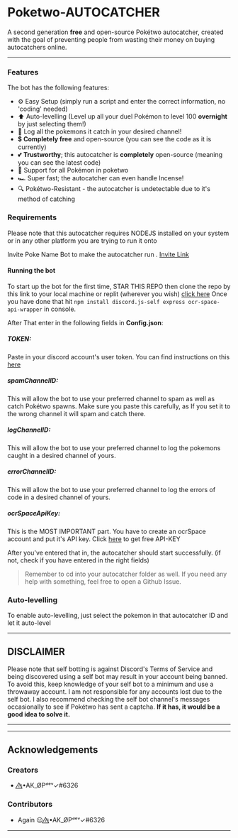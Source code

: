 
  
  # Poketwo-AUTOCATCHER
A second generation **free** and open-source Pokétwo autocatcher, created with the goal of preventing people from wasting their money on buying autocatchers online.

---


### Features
The bot has the following features:
- ⚙️ Easy Setup (simply run a script and enter the correct information, no 'coding' needed)
- ⬆️ Auto-levelling (Level up all your duel Pokémon to level 100 **overnight** by just selecting them!)
- 📜 Log all the pokemons it catch in your desired channel!
- 💲 **Completely free** and open-source (you can see the code as it is currently)
- 💕 **Trustworthy**; this autocatcher is **completely** open-source (meaning you can see the latest code)
- 📜 Support for all Pokémon in poketwo
- 🏎️ Super fast; the autocatcher can even handle Incense!
- 🔍 Pokétwo-Resistant - the autocatcher is undetectable due to it's method of catching

### Requirements
Please note that this autocatcher requires NODEJS installed on your system or in any other platform you are trying to run it onto

Invite Poke Name Bot to make the autocatcher run . [Invite Link](https://discord.com/oauth2/authorize?client_id=874910942490677270&permissions=412317379648&scope=applications.commands%20bot)

#### <b>Running the bot</b>
To start up the bot for the first time, STAR THIS REPO then clone the repo by this link to your local machine or replit (wherever you wish) [click here](https://github.com/AkshatOP/Poketwo-Autocatcher.git) 
Once you have done that hit `npm install discord.js-self express ocr-space-api-wrapper` in console.

After That enter in the following fields in **Config.json**:

##### <b>TOKEN</b>:
Paste in your discord account's user token. You can find instructions on this [here](https://www.youtube.com/watch?v=3W9tAEsK7RM)

##### <b>spamChannelID</b>:
This will allow the bot to use your preferred channel to spam as well as catch Pokétwo spawns. Make sure you paste this carefully, as If you set it to the wrong channel it will spam and catch there.

##### <b>logChannelID</b>:
This will allow the bot to use your preferred channel to log the pokemons caught in a desired channel of yours.

##### <b>errorChannelID</b>:
This will allow the bot to use your preferred channel to log the errors of code in a desired channel of yours.

##### <b>ocrSpaceApiKey</b>:
This is the MOST IMPORTANT part. You have to create an ocrSpace account and put it's API key. Click [here](https://ocr.space/ocrapi/freekey) to get free API-KEY

After you've entered that in, the autocatcher should start successfully. (if not, check if you have entered in the right fields)

> Remember to cd into your autocatcher folder as well. If you need any help with something, feel free to open a Github Issue.

### Auto-levelling
To enable auto-levelling, just select the pokemon in that autocatcher ID and let it auto-level

---

## **DISCLAIMER**

Please note that self botting is against Discord's Terms of Service and being discovered using a self bot may result in your account being banned. To avoid this, keep knowledge of your self bot to a minimum and use a throwaway account. I am not responsible for any accounts lost due to the self bot. I also recommend checking the self bot channel's messages occasionally to see if Pokétwo has sent a captcha. **If it has, it would be a good idea to solve it.**

---

---

## Acknowledgements
### Creators
* 🔥⃤•AK_ØPᵈᵉᵛ✓#6326 

### Contributors
* Again 😐 🔥⃤•AK_ØPᵈᵉᵛ✓#6326 

---
